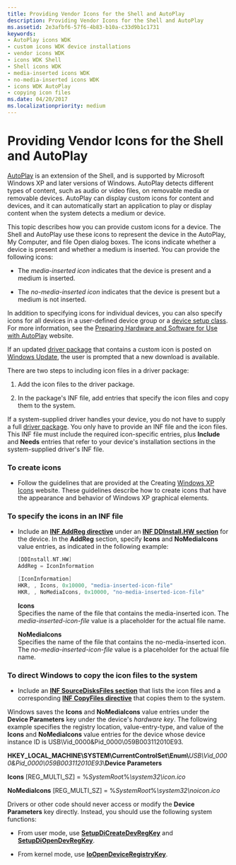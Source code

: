 ```yaml
---
title: Providing Vendor Icons for the Shell and AutoPlay
description: Providing Vendor Icons for the Shell and AutoPlay
ms.assetid: 2e3afbf6-57f6-4b83-b10a-c33d9b1c1731
keywords:
- AutoPlay icons WDK
- custom icons WDK device installations
- vendor icons WDK
- icons WDK Shell
- Shell icons WDK
- media-inserted icons WDK
- no-media-inserted icons WDK
- icons WDK AutoPlay
- copying icon files
ms.date: 04/20/2017
ms.localizationpriority: medium
---
```


# Providing Vendor Icons for the Shell and AutoPlay





[AutoPlay](https://go.microsoft.com/fwlink/p/?linkid=12031) is an extension of the Shell, and is supported by Microsoft Windows XP and later versions of Windows. AutoPlay detects different types of content, such as audio or video files, on removable media or removable devices. AutoPlay can display custom icons for content and devices, and it can automatically start an application to play or display content when the system detects a medium or device.

This topic describes how you can provide custom icons for a device. The Shell and AutoPlay use these icons to represent the device in the AutoPlay, My Computer, and file Open dialog boxes. The icons indicate whether a device is present and whether a medium is inserted. You can provide the following icons:

-   The *media-inserted icon* indicates that the device is present and a medium is inserted.

-   The *no-media-inserted icon* indicates that the device is present but a medium is not inserted.

In addition to specifying icons for individual devices, you can also specify icons for all devices in a user-defined device group or a [device setup class](device-setup-classes.md). For more information, see the [Preparing Hardware and Software for Use with AutoPlay](https://go.microsoft.com/fwlink/p/?linkid=12032) website.

If an updated [driver package](driver-packages.md) that contains a custom icon is posted on [Windows Update](https://docs.microsoft.com/windows-hardware/drivers), the user is prompted that a new download is available.

There are two steps to including icon files in a driver package:

1.  Add the icon files to the driver package.

2.  In the package's INF file, add entries that specify the icon files and copy them to the system.

If a system-supplied driver handles your device, you do not have to supply a full [driver package](driver-packages.md). You only have to provide an INF file and the icon files. This INF file must include the required icon-specific entries, plus **Include** and **Needs** entries that refer to your device's installation sections in the system-supplied driver's INF file.

### To create icons

-   Follow the guidelines that are provided at the Creating [Windows XP Icons](https://go.microsoft.com/fwlink/p/?linkid=6938) website. These guidelines describe how to create icons that have the appearance and behavior of Windows XP graphical elements.

### To specify the icons in an INF file

-   Include an [**INF AddReg directive**](inf-addreg-directive.md) under an [**INF DDInstall.HW section**](inf-ddinstall-hw-section.md) for the device. In the **AddReg** section, specify **Icons** and **NoMediaIcons** value entries, as indicated in the following example:

    ```cpp
    [DDInstall.NT.HW]
    AddReg = IconInformation

    [IconInformation]
    HKR, , Icons, 0x10000, "media-inserted-icon-file"
    HKR, , NoMediaIcons, 0x10000, "no-media-inserted-icon-file"
    ```

    <a href="" id="icons"></a>**Icons**  
    Specifies the name of the file that contains the media-inserted icon. The *media-inserted-icon-file* value is a placeholder for the actual file name.

    <a href="" id="nomediaicons"></a>**NoMediaIcons**  
    Specifies the name of the file that contains the no-media-inserted icon. The *no-media-inserted-icon-file* value is a placeholder for the actual file name.

### <a href="" id="to-direct-setup-to-copy-the-icon-files-to-the-system"></a>To direct Windows to copy the icon files to the system

-   Include an [**INF SourceDisksFiles section**](inf-sourcedisksfiles-section.md) that lists the icon files and a corresponding [**INF CopyFiles directive**](inf-copyfiles-directive.md) that copies them to the system.

Windows saves the **Icons** and **NoMediaIcons** value entries under the **Device Parameters** key under the device's *hardware key*. The following example specifies the registry location, value-entry-type, and value of the **Icons** and **NoMediaIcons** value entries for the device whose device instance ID is USB\\Vid_0000&Pid_0000\\059B003112010E93.

**HKEY_LOCAL_MACHINE\\SYSTEM\\CurrentControlSet\\Enum\\**<em>USB\\Vid_0000&Pid_0000\\059B003112010E93</em>\\**Device Parameters**

**Icons** \[REG_MULTI_SZ\] = %*SystemRoo*t%*\\system32\\icon.ico*

**NoMediaIcons** \[REG_MULTI_SZ\] = %*SystemRoot*%*\\system32\\noicon.ico*

Drivers or other code should never access or modify the **Device Parameters** key directly. Instead, you should use the following system functions:

-   From user mode, use [**SetupDiCreateDevRegKey**](https://docs.microsoft.com/windows/desktop/api/setupapi/nf-setupapi-setupdicreatedevregkeya) and [**SetupDiOpenDevRegKey**](https://docs.microsoft.com/windows/desktop/api/setupapi/nf-setupapi-setupdiopendevregkey).

-   From kernel mode, use [**IoOpenDeviceRegistryKey**](https://docs.microsoft.com/windows-hardware/drivers/ddi/wdm/nf-wdm-ioopendeviceregistrykey).

 

 





